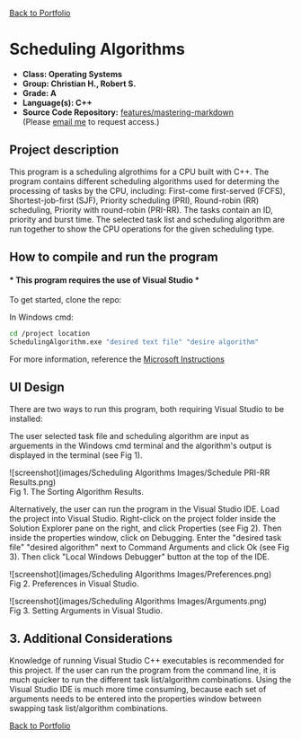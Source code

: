 [Back to Portfolio](./)

Scheduling Algorithms
===============

-   **Class: Operating Systems**
-   **Group: Christian H., Robert S.** 
-   **Grade: A** 
-   **Language(s): C++** 
-   **Source Code Repository:** [features/mastering-markdown](https://github.com/rbsquires/SortingAlgorithms.git)  
    (Please [email me](mailto:rbsquires@csustudent.net?subject=GitHub%20Access) to request access.)

## Project description

This program is a scheduling algrothims for a CPU built with C++. The program contains different scheduling algorithms used for determing the processing of tasks by the CPU, including: First-come first-served (FCFS), Shortest-job-first (SJF), Priority scheduling (PRI), Round-robin (RR) scheduling, Priority with round-robin (PRI-RR). The tasks contain an ID, priority and burst time. The selected task list and scheduling algorithm are run together to show the CPU operations for the given scheduling type.

## How to compile and run the program
#### \* This program requires the use of Visual Studio *

To get started, clone the repo:

In Windows cmd:
```bash
cd /project location
SchedulingAlgorithm.exe "desired text file" "desire algorithm"
```
For more information, reference the
<a href="https://learn.microsoft.com/en-us/cpp/build/vscpp-step-2-build?view=msvc-170" target="_blank">Microsoft Instructions</a>

## UI Design

There are two ways to run this program, both requiring Visual Studio to be installed:

The user selected task file and scheduling algorithm are input as arguements in the Windows cmd terminal and the algorithm's output is displayed in the terminal (see Fig 1).

![screenshot](images/Scheduling Algorithms Images/Schedule PRI-RR Results.png)  
Fig 1. The Sorting Algorithm Results.

Alternatively, the user can run the program in the Visual Studio IDE. Load the project into Visual Studio. Right-click on the project folder inside the Solution Explorer pane on the right, and click Properties (see Fig 2). Then inside the properties window, click on Debugging. Enter the "desired task file" "desired algorithm" next to Command Arguments and click Ok (see Fig 3). Then click "Local Windows Debugger" button at the top of the IDE.

![screenshot](images/Scheduling Algorithms Images/Preferences.png)  
Fig 2. Preferences in Visual Studio.

![screenshot](images/Scheduling Algorithms Images/Arguments.png)  
Fig 3. Setting Arguments in Visual Studio.



## 3. Additional Considerations

Knowledge of running Visual Studio C++ executables is recommended for this project. If the user can run the program from the command line, it is much quicker to run the different task list/algorithm combinations. Using the Visual Studio IDE is much more time consuming, because each set of arguments needs to be entered into the properties window between swapping task list/algorithm combinations. 

[Back to Portfolio](./)